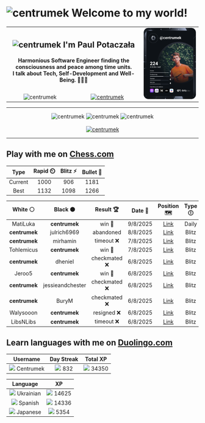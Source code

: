 <h1>
  <img
    src="https://emojis.slackmojis.com/emojis/images/1531849430/4246/blob-sunglasses.gif"
    width="30"
    alt="centrumek"
  />
  Welcome to my world!
</h1>

<table>
  <tbody>
    <tr>
      <td align="center" width="70%" colspan="2">
        <h2>
          <img
            src="https://raw.githubusercontent.com/MartinHeinz/MartinHeinz/master/wave.gif"
            width="30px"
            alt="centrumek"
          />
          I'm Paul Potaczała
        </h2>
        <h4>
          Harmonious Software Engineer finding the consciousness and peace among time units.
          <br/>
          I talk about Tech, Self-Development and Well-Being. 🌿🧘🚀
        </h4>
      </td>
      <td width="30%" rowspan="2">
        <a href="https://app.daily.dev/centrumek">
          <img
            src="./devcard.svg"
            alt="centrumek"
          />
        </a>
      </td>
    </tr>
    <tr align="center">
      <td>
        <img
          src="https://komarev.com/ghpvc/?username=centrumek&label=visitors&color=0e75b6&style=flat"
          alt="centrumek"
        >
      </td>
      <td>
        <a href="https://stackoverflow.com/users/14496012/centrumek">
          <img
            src="https://stackoverflow.com/users/flair/14496012.png?theme=dark"
            alt="centrumek"
          >
        </a>
      </td>
    </tr>
  </tbody>
</table>

---
<div align="center">
  <img 
    src="https://github-readme-stats.vercel.app/api?username=centrumek&show_icons=true&count_private=true&theme=dark&hide_border=true&hide=issues,contribs&bg_color=00000000"
    alt="centrumek"
  />
  <img
    src="https://github-readme-stats.vercel.app/api/top-langs/?username=centrumek&layout=compact&hide_border=true&theme=dark&bg_color=00000000&langs_count=6&exclude_repo=air-statistic-app"
    alt="centrumek"
  />
  <img 
    src="https://github-readme-streak-stats.herokuapp.com?user=centrumek&theme=dark&hide_border=true&background=FFFFFF00"
    alt="centrumek"
  />
  <br/>
  <br/>
  <a href="https://www.buymeacoffee.com/centrumek">
    <img
      src="https://cdn.buymeacoffee.com/buttons/v2/default-orange.png"
      height="50"
      width="210"
      alt="centrumek"
    />
  </a>
</div>

---

## Play with me on [Chess.com](https://www.chess.com/member/centrumek)

<div align="center">
<!--START_SECTION:chessStats-->
<!-- Automatically generated with https://github.com/Balastrong/chess-stats-action -->

| Type | Rapid ⏲️ | Blitz ⚡ | Bullet 🔫 |
|:---:|:---:|:---:|:---:|
| Current | 1000 | 906 | 1181 |
| Best | 1132 | 1098 | 1266 |

| White ⚪ | Black ⚫ | Result 🏆 | Date 📅 | Position 🗺️ | Type 🕕 |
|:---:|:---:|:---:|:---:|:---:|:---:|
| MatiLuka | **centrumek** | win 🥇 | 9/8/2025 | <a href="http://www.ee.unb.ca/cgi-bin/tervo/fen.pl?select=rn1qkbnr/ppp2ppp/3p4/4p3/3PP1b1/5N2/PPP2PPP/RNBQKB1R w KQkq - 1 4">Link</a> | Daily |
| **centrumek** | julrich6969 | abandoned  | 8/8/2025 | <a href="http://www.ee.unb.ca/cgi-bin/tervo/fen.pl?select=2rq1r1k/5ppp/1p1p4/pP1n4/P1Nb4/5P2/2R2RPP/3N2K1 w - - 2 30">Link</a> | Blitz |
| **centrumek** | mirhamin | timeout ❌ | 7/8/2025 | <a href="http://www.ee.unb.ca/cgi-bin/tervo/fen.pl?select=2r5/p4kp1/P4p2/2p3p1/2Kp4/1P1P4/r7/7R w - - 0 38">Link</a> | Blitz |
| Tohlemicus | **centrumek** | win 🥇 | 7/8/2025 | <a href="http://www.ee.unb.ca/cgi-bin/tervo/fen.pl?select=8/8/1p3k2/pBpP4/P1P5/1P1q4/4rK2/3r4 w - - 6 42">Link</a> | Blitz |
| **centrumek** | dhenieI | checkmated ❌ | 6/8/2025 | <a href="http://www.ee.unb.ca/cgi-bin/tervo/fen.pl?select=6k1/3p1pp1/p2Q4/7p/P2Np3/3qP3/6PP/1rK5 w - - 13 34">Link</a> | Blitz |
| Jeroo5 | **centrumek** | win 🥇 | 6/8/2025 | <a href="http://www.ee.unb.ca/cgi-bin/tervo/fen.pl?select=1n3r2/3kp3/8/2P1R3/3K4/7P/P4p2/8 w - - 2 38">Link</a> | Blitz |
| **centrumek** | jessieandchester | checkmated ❌ | 6/8/2025 | <a href="http://www.ee.unb.ca/cgi-bin/tervo/fen.pl?select=8/5p1p/QP2pkp1/3p3q/3P1P2/1P2P1PK/8/4n3 w - - 9 37">Link</a> | Blitz |
| **centrumek** | BuryM | checkmated ❌ | 6/8/2025 | <a href="http://www.ee.unb.ca/cgi-bin/tervo/fen.pl?select=8/1k6/2npp1N1/3p1p1Q/3Pn3/r3PKP1/2PB1q2/8 w - - 0 33">Link</a> | Blitz |
| Walysooon | **centrumek** | resigned ❌ | 6/8/2025 | <a href="http://www.ee.unb.ca/cgi-bin/tervo/fen.pl?select=rn1qkbnr/ppp2ppp/3p4/4p3/4P1Q1/2PP4/PP3PPP/RNB1KBNR b KQkq - 0 4">Link</a> | Blitz |
| LibsNLibs | **centrumek** | timeout ❌ | 6/8/2025 | <a href="http://www.ee.unb.ca/cgi-bin/tervo/fen.pl?select=8/3P4/4k3/1K6/8/3R2BP/2r5/8 b - - 0 56">Link</a> | Blitz |

<!--END_SECTION:chessStats-->
</div>

## Learn languages with me on [Duolingo.com](https://www.duolingo.com/profile/Centrumek)

<div align="center">
<!--START_SECTION:duolingoStats-->
<!-- Automatically generated with https://github.com/centrumek/duolingo-readme-stats-->

| Username | Day Streak | Total XP |
|:---:|:---:|:---:|
| <img src="https://raw.githubusercontent.com/centrumek/duolingo-readme-stats/main/assets/duolingo.png" height="12"> Centrumek | <img src="https://raw.githubusercontent.com/centrumek/duolingo-readme-stats/main/assets/streakinactive.svg" height="12"> 832 | <img src="https://raw.githubusercontent.com/centrumek/duolingo-readme-stats/main/assets/xp.svg" height="12"> 34350 | <img src="https://raw.githubusercontent.com/centrumek/duolingo-readme-stats/main/assets/xp.svg" height="12"> 0 |

| Language | XP |
|:---:|:---:|
| <img src="https://raw.githubusercontent.com/centrumek/duolingo-readme-stats/main/assets/langs/ukrainian.svg" height="12"> Ukrainian | <img src="https://raw.githubusercontent.com/centrumek/duolingo-readme-stats/main/assets/xp.svg" height="12"> 14625 |
| <img src="https://raw.githubusercontent.com/centrumek/duolingo-readme-stats/main/assets/langs/spanish.svg" height="12"> Spanish | <img src="https://raw.githubusercontent.com/centrumek/duolingo-readme-stats/main/assets/xp.svg" height="12"> 14336 |
| <img src="https://raw.githubusercontent.com/centrumek/duolingo-readme-stats/main/assets/langs/japanese.svg" height="12"> Japanese | <img src="https://raw.githubusercontent.com/centrumek/duolingo-readme-stats/main/assets/xp.svg" height="12"> 5354 |

<!--END_SECTION:duolingoStats-->
</div>
<!--
**centrumek/centrumek** is a ✨ _special_ ✨ repository because its `README.md` (this file) appears on your GitHub profile.

Here are some ideas to get you started:

- 🔭 I’m currently working on ...
- 🌱 I’m currently learning ...
- 👯 I’m looking to collaborate on ...
- 🤔 I’m looking for help with ...
- 💬 Ask me about ...
- 📫 How to reach me: ...
- 😄 Pronouns: ...
- ⚡ Fun fact: ...
-->
